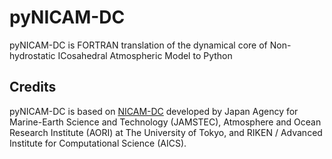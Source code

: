 # pyNICAM-DC

pyNICAM-DC is FORTRAN translation of the dynamical core of Non-hydrostatic ICosahedral Atmospheric Model to Python

## Credits
pyNICAM-DC is based on [NICAM-DC](http://r-ccs-climate.riken.jp/nicam-dc/) developed by Japan Agency for Marine-Earth Science and Technology (JAMSTEC), Atmosphere and Ocean Research Institute (AORI) at The University of Tokyo, and RIKEN / Advanced Institute for Computational Science (AICS). 

